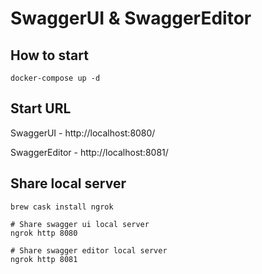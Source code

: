# SwaggerUI & SwaggerEditor

## How to start

```
docker-compose up -d
```

## Start URL

SwaggerUI - http://localhost:8080/

SwaggerEditor - http://localhost:8081/

## Share local server

```
brew cask install ngrok

# Share swagger ui local server
ngrok http 8080

# Share swagger editor local server
ngrok http 8081
```